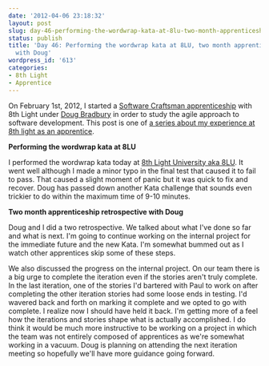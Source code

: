 ```yaml
---
date: '2012-04-06 23:18:32'
layout: post
slug: day-46-performing-the-wordwrap-kata-at-8lu-two-month-apprenticeship-retrospective-with-doug
status: publish
title: 'Day 46: Performing the wordwrap kata at 8LU, two month apprenticeship retrospective
  with Doug'
wordpress_id: '613'
categories:
- 8th Light
- Apprentice
---
```


On February 1st, 2012, I started a [Software Craftsman apprenticeship](http://www.8thlight.com/apprenticeship) with 8th Light under [Doug Bradbury](http://www.8thlight.com/our-team/doug-bradbury) in order to study the agile approach to software development. This post is one of [a series about my experience at 8th light as an apprentice](http://blog.cymen.org/category/8th-light/apprentice/).



**Performing the wordwrap kata at 8LU**

I performed the wordwrap kata today at [8th Light University aka 8LU](http://university.8thlight.com/). It went well although I made a minor typo in the final test that caused it to fail to pass. That caused a slight moment of panic but it was quick to fix and recover. Doug has passed down another Kata challenge that sounds even trickier to do within the maximum time of 9-10 minutes.

**Two month apprenticeship retrospective with Doug**

Doug and I did a two retrospective. We talked about what I've done so far and what is next. I'm going to continue working on the internal project for the immediate future and the new Kata. I'm somewhat bummed out as I watch other apprentices skip some of these steps.

We also discussed the progress on the internal project. On our team there is a big urge to complete the iteration even if the stories aren't truly complete. In the last iteration, one of the stories I'd bartered with Paul to work on after completing the other iteration stories had some loose ends in testing. I'd wavered back and forth on marking it complete and we opted to go with complete. I realize now I should have held it back. I'm getting more of a feel how the iterations and stories shape what is actually accomplished. I do think it would be much more instructive to be working on a project in which the team was not entirely composed of apprentices as we're somewhat working in a vacuum. Doug is planning on attending the next iteration meeting so hopefully we'll have more guidance going forward.
